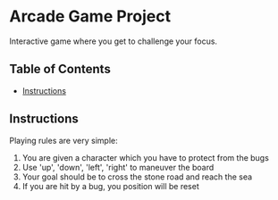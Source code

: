 # Arcade Game Project
Interactive game where you get to challenge your focus.

## Table of Contents

* [Instructions](#instructions)

## Instructions

 Playing rules are very simple:
  1. You are given a character which you have to protect from the bugs
  2. Use 'up', 'down', 'left', 'right' to maneuver the board
  3. Your goal should be to cross the stone road and reach the sea
  4. If you are hit by a bug, you position will be reset
